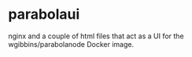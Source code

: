 # parabolaui
nginx and a couple of html files that act as a UI for the wgibbins/parabolanode Docker image.
